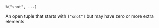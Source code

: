 
```tremor
%("snot", ...)
```

An open tuple that starts with `["snot"]` but may have zero or more extra elements

